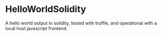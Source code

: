 # HelloWorldSolidity

A hello world output in solidity, tested with truffle, and operational with a local host javascript frontend.
